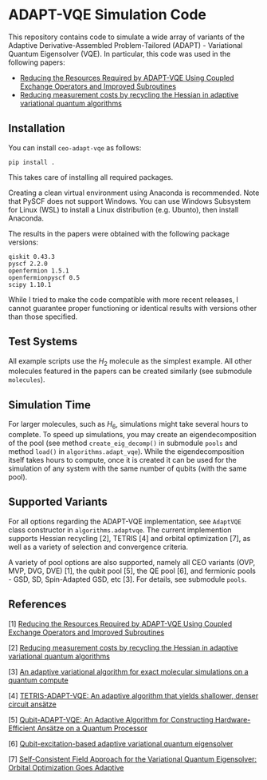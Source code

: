 # ADAPT-VQE Simulation Code

This repository contains code to simulate a wide array of variants of the Adaptive Derivative-Assembled Problem-Tailored (ADAPT) - Variational Quantum Eigensolver (VQE). In particular, this code was used in the following papers:

* [Reducing the Resources Required by ADAPT-VQE Using Coupled Exchange Operators and Improved Subroutines](https://arxiv.org/abs/2407.08696)
* [Reducing measurement costs by recycling the Hessian in adaptive variational quantum algorithms](https://arxiv.org/abs/2401.05172)

## Installation

You can install `ceo-adapt-vqe` as follows:

```
pip install .
```

This takes care of installing all required packages.

Creating a clean virtual environment using Anaconda is recommended. Note that PySCF does not support Windows. You can use Windows Subsystem for Linux (WSL) to install a Linux distribution (e.g. Ubunto), then install Anaconda.

The results in the papers were obtained with the following package versions:

```
qiskit 0.43.3
pyscf 2.2.0
openfermion 1.5.1
openfermionpyscf 0.5
scipy 1.10.1
```

While I tried to make the code compatible with more recent releases, I cannot guarantee proper functioning or identical results with versions other than those specified.

## Test Systems

All example scripts use the $H_2$ molecule as the simplest example. All other molecules featured in the papers can be created similarly (see submodule `molecules`). 

## Simulation Time

For larger molecules, such as $H_6$, simulations might take several hours to complete. To speed up simulations, you may create an eigendecomposition of the pool (see method `create_eig_decomp()` in submodule `pools` and method `load()` in `algorithms.adapt_vqe`). While the eigendecomposition itself takes hours to compute, once it is created it can be used for the simulation of any system with the same number of qubits (with the same pool).

## Supported Variants

For all options regarding the ADAPT-VQE implementation, see `AdaptVQE` class constructor in `algorithms.adaptvqe`. The current implemention supports Hessian recycling [2], TETRIS [4] and orbital optimization [7], as well as a variety of selection and convergence criteria.

A variety of pool options are also supported, namely all CEO variants (OVP, MVP, DVG, DVE) [1], the qubit pool [5], the QE pool [6], and fermionic pools - GSD, SD, Spin-Adapted GSD, etc [3]. For details, see submodule `pools`. 

## References

[1] [Reducing the Resources Required by ADAPT-VQE Using Coupled Exchange Operators and Improved Subroutines](https://arxiv.org/abs/2407.08696)

[2] [Reducing measurement costs by recycling the Hessian in adaptive variational quantum algorithms](https://arxiv.org/abs/2401.05172)

[3] [An adaptive variational algorithm for exact molecular simulations on a quantum compute](https://www.nature.com/articles/s41467-019-10988-2)

[4] [TETRIS-ADAPT-VQE: An adaptive algorithm that yields shallower, denser circuit ansätze](https://journals.aps.org/prresearch/abstract/10.1103/PhysRevResearch.6.013254)

[5] [Qubit-ADAPT-VQE: An Adaptive Algorithm for Constructing Hardware-Efficient Ansätze on a Quantum Processor](https://journals.aps.org/prxquantum/abstract/10.1103/PRXQuantum.2.020310)

[6] [Qubit-excitation-based adaptive variational quantum eigensolver](https://www.nature.com/articles/s42005-021-00730-0)

[7] [Self-Consistent Field Approach for the Variational Quantum Eigensolver: Orbital Optimization Goes Adaptive](https://pubs.acs.org/doi/10.1021/acs.jpca.3c05882)
